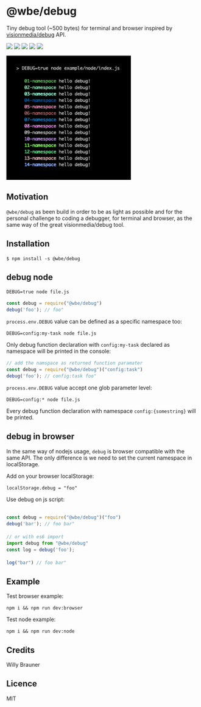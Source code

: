 # @wbe/debug

Tiny debug tool (~500 bytes) for terminal and browser inspired by [visionmedia/debug](https://github.com/visionmedia/debug) API.

![](https://img.shields.io/npm/v/@wbe/debug/latest.svg)
![](https://github.com/willybrauner/debug/workflows/CI/badge.svg)
![](https://img.shields.io/bundlephobia/minzip/@wbe/debug.svg)
![](https://img.shields.io/npm/dt/@wbe/debug.svg)
![](https://img.shields.io/npm/l/@wbe/debug.svg)

![](screen.jpg)

## Motivation 

`@wbe/debug` as been build in order to be as light as possible and for the personal challenge to coding 
a debugger, for terminal and browser, as the same way of the great visionmedia/debug tool.

## Installation

```shell script
$ npm install -s @wbe/debug
```

## debug node

```shell
DEBUG=true node file.js  
```
```js
const debug = require("@wbe/debug")
debug('foo'); // foo"
```

`process.env.DEBUG` value can be defined as a specific namespace too:

```shell
DEBUG=config:my-task node file.js  
```

Only debug function declaration with `config:my-task` declared as namespace will be printed in the console:

```js
// add the namspace as returned function paramater
const debug = require("@wbe/debug")("config:task")
debug('foo'); // config:task foo"
```

`process.env.DEBUG` value accept one glob parameter level: 

```shell
DEBUG=config:* node file.js  
```
Every debug function declaration with namespace `config:{somestring}` will be printed.


## debug in browser

In the same way of nodejs usage, `debug` is browser compatible with the same API. The only difference is 
we need to set the current namespace in localStorage.  

Add on your browser localStorage: 

```shell
localStorage.debug = "foo"
```

Use debug on js script:

```js

const debug = require("@wbe/debug")("foo")
debug('bar'); // foo bar"

// or with es6 import
import debug from "@wbe/debug"
const log = debug('foo');

log("bar") // foo bar"

```
## Example

Test browser example:
`````shell
npm i && npm run dev:browser
`````

Test node example:
`````shell
npm i && npm run dev:node
`````

## Credits

Willy Brauner

## Licence

MIT



